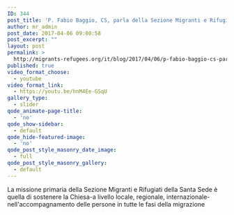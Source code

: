 ```yaml
---
ID: 344
post_title: 'P. Fabio Baggio, CS, parla della Sezione Migranti e Rifugiati &#8211; Italian'
author: mr_admin
post_date: 2017-04-06 09:00:58
post_excerpt: ""
layout: post
permalink: >
  http://migrants-refugees.org/it/blog/2017/04/06/p-fabio-baggio-cs-parla-della-sezione-migranti-e-rifugiati-italian/
published: true
video_format_choose:
  - youtube
video_format_link:
  - https://youtu.be/hnM4Ee-GSqU
gallery_type:
  - slider
qode_animate-page-title:
  - 'no'
qode_show-sidebar:
  - default
qode_hide-featured-image:
  - 'no'
qode_post_style_masonry_date_image:
  - full
qode_post_style_masonry_gallery:
  - default
---
```

La missione primaria della Sezione Migranti e Rifugiati della Santa Sede è quella di sostenere la Chiesa-a livello locale, regionale, internazionale-nell'accompagnamento delle persone in tutte le fasi della migrazione